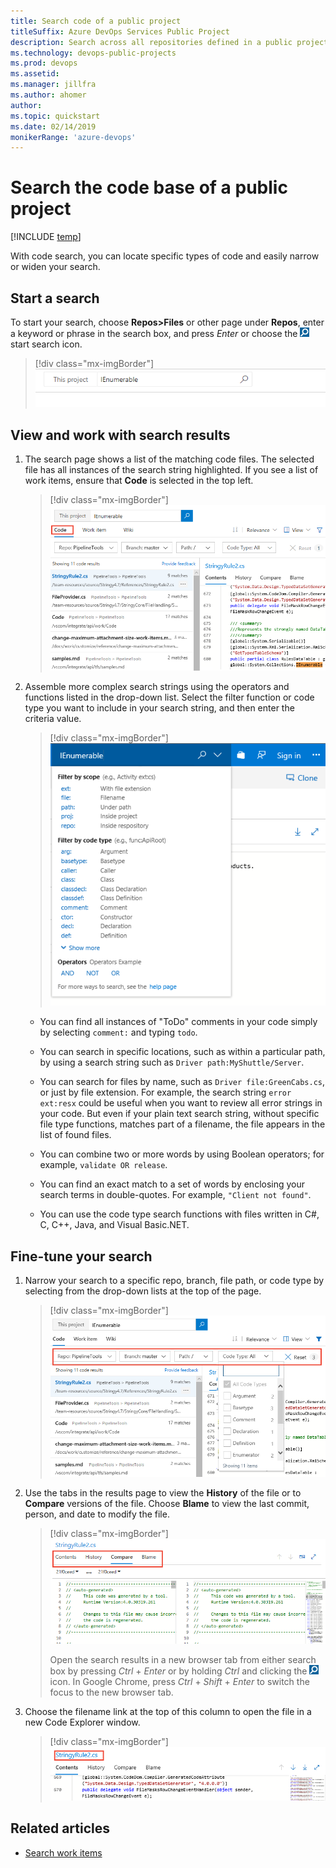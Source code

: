 ```yaml
---
title: Search code of a public project  
titleSuffix: Azure DevOps Services Public Project
description: Search across all repositories defined in a public project to find specific types of code   
ms.technology: devops-public-projects
ms.prod: devops
ms.assetid: 
ms.manager: jillfra
ms.author: ahomer
author: 
ms.topic: quickstart
ms.date: 02/14/2019
monikerRange: 'azure-devops'
---
```


# Search the code base of a public project

[!INCLUDE [temp](_shared/version-public-projects.md)]  

With code search, you can locate specific types of code and easily narrow or widen your search.

<a name="start-search"></a>

## Start a search

To start your search, choose **Repos>Files** or other page under **Repos**, enter a keyword or phrase in the search box, and press *Enter* or choose the ![start search icon](../../project/search/_img/_shared/start-search-icon.png) start search icon.

> [!div class="mx-imgBorder"]
> ![Code Search box, new navigation](_img/search/code-search-vert.png)

## View and work with search results  

1. The search page shows a list of the matching code files. The selected file has all
   instances of the search string highlighted. If you see a list of work items, ensure that **Code** is selected in the top left.

	> [!div class="mx-imgBorder"]  
	> ![Code search results example](_img/search/code-search-example.png)

2. Assemble more complex search strings using the operators and functions listed in the drop-down list. Select the filter function or code type you want to include in your search string, and then enter the criteria value.

	> [!div class="mx-imgBorder"]  
	> ![Search from the title bar](_img/search/code-search-filters.png)

   * You can find all instances of "ToDo" comments in your code simply by selecting `comment:` and typing `todo`.

   * You can search in specific locations, such as within a particular path, by using a search string such as `Driver path:MyShuttle/Server`.

   * You can search for files by name, such as `Driver file:GreenCabs.cs`, or just by file extension. For example, the search string
    `error ext:resx` could be useful when you want to review all error strings in your code.
    But even if your plain text search string, without specific file type functions, matches part of a filename, the file appears in the list of found files.

   * You can combine two or more words by using Boolean operators; for example, `validate OR release`.

   * You can find an exact match to a set of words by enclosing your search terms in double-quotes. For example, `"Client not found"`.

   * You can use the code type search functions with files written in C#, C, C++, Java, and Visual Basic.NET.

## Fine-tune your search

1. Narrow your search to a specific repo, branch, file path, or code type by selecting from the drop-down lists at the top of the page.

	> [!div class="mx-imgBorder"]  
	> ![Use drop-down lists to narrow your search](_img/search/code-search-code-types.png)

2. Use the tabs in the results page to view the **History** of the file or to **Compare** versions of the file. Choose **Blame** to view the last commit, person, and date to modify the file.

   > [!div class="mx-imgBorder"]  
   > ![Use tabs to view history and compare files](_img/search/code-search-contents-history-views.png)
   > 
   > Open the search results in a new browser tab from either search box by
   > pressing _Ctrl_ + _Enter_ or by holding _Ctrl_ and clicking  the
   > ![start search icon](../../project/search/_img/_shared/start-search-icon.png) icon.
   > In Google Chrome, press _Ctrl_ + _Shift_ + _Enter_ to switch the focus
   > to the new browser tab.

3. Choose the filename link at the top of this column to open the file in a new Code Explorer window.

	> [!div class="mx-imgBorder"]  
	> ![Open the file in Code Explorer](_img/search/code-search-open-file.png)

## Related articles

* [Search work items](work-item-search-public.md)
